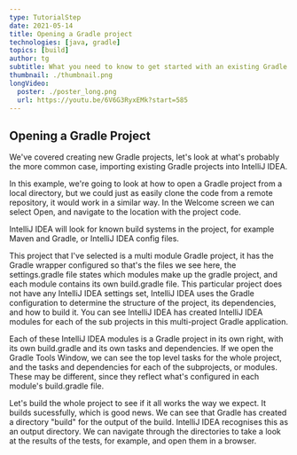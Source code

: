 ```yaml
---
type: TutorialStep
date: 2021-05-14
title: Opening a Gradle project
technologies: [java, gradle]
topics: [build]
author: tg
subtitle: What you need to know to get started with an existing Gradle project
thumbnail: ./thumbnail.png
longVideo:
  poster: ./poster_long.png
  url: https://youtu.be/6V6G3RyxEMk?start=585
---
```


## Opening a Gradle Project
We've covered creating new Gradle projects, let's look at what's probably the more common case, importing existing Gradle projects into IntelliJ IDEA.

In this example, we're going to look at how to open a Gradle project from a local directory, but we could just as easily clone the code from a remote repository, it would work in a similar way. In the Welcome screen we can select Open, and navigate to the location with the project code.

IntelliJ IDEA will look for known build systems in the project, for example Maven and Gradle, or IntelliJ IDEA config files.

This project that I've selected is a multi module Gradle project, it has the Gradle wrapper configured so that's the files we see here, the settings.gradle file states which modules make up the gradle project, and each module contains its own build.gradle file. This particular project does not have any IntelliJ IDEA settings set, IntelliJ IDEA uses the Gradle configuration to determine the structure of the project, its dependencies, and how to build it. You can see IntelliJ IDEA has created IntelliJ IDEA modules for each of the sub projects in this multi-project Gradle application.

Each of these IntelliJ IDEA modules is a Gradle project in its own right, with its own build.gradle and its own tasks and dependencies. If we open the Gradle Tools Window, we can see the top level tasks for the whole project, and the tasks and dependencies for each of the subprojects, or modules. These may be different, since they reflect what's configured in each module's build.gradle file.

Let's build the whole project to see if it all works the way we expect. It builds sucessfully, which is good news. We can see that Gradle has created a directory "build" for the output of the build. IntelliJ IDEA recognises this as an output directory. We can navigate through the directories to take a look at the results of the tests, for example, and open them in a browser.
